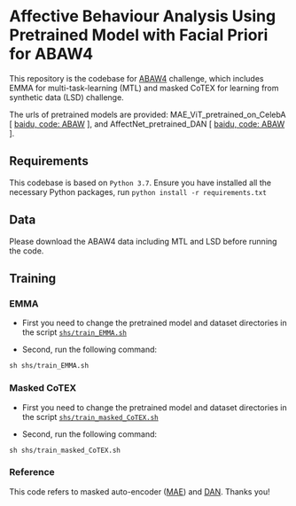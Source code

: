 # Affective Behaviour Analysis Using Pretrained Model with Facial Priori for ABAW4

This repository is the codebase for [ABAW4](https://ibug.doc.ic.ac.uk/resources/eccv-2023-4th-abaw/) challenge, which includes EMMA for multi-task-learning (MTL) and masked CoTEX for learning from synthetic data (LSD) challenge.

The urls of pretrained models are provided: 
MAE_ViT_pretrained_on_CelebA \[ [baidu, code: ABAW](https://pan.baidu.com/s/1aedEeEHeIslvx0WsFVWxDw) \], and AffectNet_pretrained_DAN \[ [baidu, code: ABAW](https://pan.baidu.com/s/1MNSkd7KWSL5USywPG3XVfw) \].

## Requirements
This codebase is based on `Python 3.7`. 
Ensure you have installed all the necessary Python packages, run `python install -r requirements.txt`

## Data
Please download the ABAW4 data including MTL and LSD before running the code. 

## Training
### EMMA
- First you need to change the pretrained model and dataset directories in the script [`shs/train_EMMA.sh`](./shs/train_EMMA.sh)

- Second, run the following command:

```
sh shs/train_EMMA.sh
```
### Masked CoTEX
- First you need to change the pretrained model and dataset directories in the script [`shs/train_masked_CoTEX.sh`](./shs/train_masked_CoTEX.sh)

- Second, run the following command:

```
sh shs/train_masked_CoTEX.sh
```

### Reference

This code refers to masked auto-encoder ([MAE](https://github.com/facebookresearch/mae)) and [DAN](https://github.com/yaoing/DAN). Thanks you!


